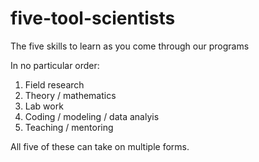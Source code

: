 # five-tool-scientists
The five skills to learn as you come through our programs

In no particular order:
1. Field research
2. Theory / mathematics
3. Lab work
4. Coding / modeling / data analyis
5. Teaching / mentoring

All five of these can take on multiple forms.
